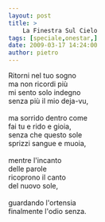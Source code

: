 ```yaml
---
layout: post
title: >
    La Finestra Sul Cielo
tags: [speciale,onestar,]
date: 2009-03-17 14:24:00
author: pietro
---
```

Ritorni nel tuo sogno<br/>ma non ricordi più<br/>mi sento solo indegno<br/>senza più il mio deja-vu,<br/><br/>ma sorrido dentro come<br/>fai tu e rido e gioia,<br/>senza che questo sole<br/>sprizzi sangue e muoia,<br/><br/>mentre l'incanto<br/>delle parole<br/>ricoprono il canto<br/>del nuovo sole,<br/><br/>guardando l'ortensia<br/>finalmente l'odio senza.
